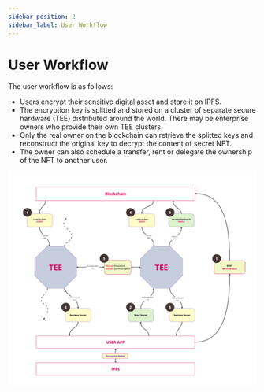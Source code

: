 ```yaml
---
sidebar_position: 2
sidebar_label: User Workflow
---
```


# User Workflow

The user workflow is as follows: 

- Users encrypt their sensitive digital asset and store it on IPFS. 
- The encryption key is splitted and stored on a cluster of separate secure hardware (TEE) distributed around the world. There may be enterprise owners who provide their own TEE clusters.
- Only the real owner on the blockchain can retrieve the splitted keys and reconstruct the original key to decrypt the content of secret NFT. 
- The owner can also schedule a transfer, rent or delegate the ownership of the NFT to another user. 


![img-desktop](./userflow.png)